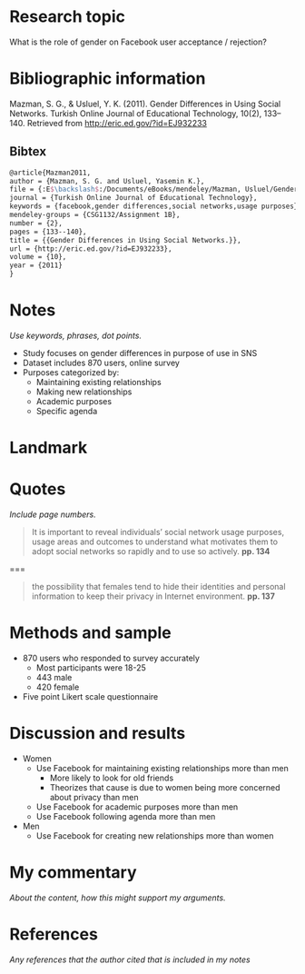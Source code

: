 # Research topic

What is the role of gender on Facebook user acceptance / rejection?

# Bibliographic information

Mazman, S. G., & Usluel, Y. K. (2011). Gender Differences in Using Social Networks. Turkish Online Journal of Educational Technology, 10(2), 133–140. Retrieved from http://eric.ed.gov/?id=EJ932233

## Bibtex

``` tex
@article{Mazman2011,
author = {Mazman, S. G. and Usluel, Yasemin K.},
file = {:E$\backslash$:/Documents/eBooks/mendeley/Mazman, Usluel/Gender Differences in Using Social Networks/Mazman, Usluel - 2011 - Gender Differences in Using Social Networks.pdf:pdf},
journal = {Turkish Online Journal of Educational Technology},
keywords = {facebook,gender differences,social networks,usage purposes},
mendeley-groups = {CSG1132/Assignment 1B},
number = {2},
pages = {133--140},
title = {{Gender Differences in Using Social Networks.}},
url = {http://eric.ed.gov/?id=EJ932233},
volume = {10},
year = {2011}
}
```

# Notes

*Use keywords, phrases, dot points.*

- Study focuses on gender differences in purpose of use in SNS
- Dataset includes 870 users, online survey
- Purposes categorized by:
	- Maintaining existing relationships
	- Making new relationships
	- Academic purposes
	- Specific agenda

# Landmark

# Quotes

*Include page numbers.*

>It is important to reveal individuals’ social network usage purposes, usage areas and outcomes to understand what motivates them to adopt social networks so rapidly and to use so actively. **pp. 134**

===

>the possibility that females tend to hide their identities and personal information to keep their
privacy in Internet environment. **pp. 137**

# Methods and sample

- 870 users who responded to survey accurately
	- Most participants were 18-25
	- 443 male
	- 420 female
- Five point Likert scale questionnaire

# Discussion and results

- Women
	- Use Facebook for maintaining existing relationships more than men
		- More likely to look for old friends
		- Theorizes that cause is due to women being more concerned about privacy than men
	- Use Facebook for academic purposes more than men
	- Use Facebook following agenda more than men
- Men
	- Use Facebook for creating new relationships more than women

# My commentary

*About the content, how this might support my arguments.*

# References

*Any references that the author cited that is included in my notes*